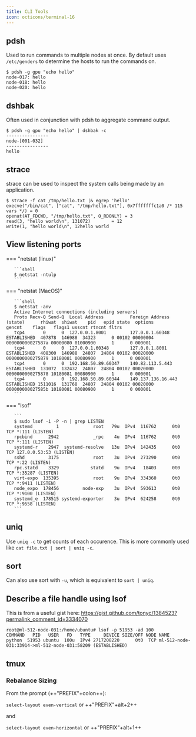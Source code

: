 ```yaml
---
title: CLI Tools
icon: octicons/terminal-16
---
```


## pdsh

Used to run commands to multiple nodes at once. By default uses `/etc/genders` to determine the hosts to run the commands on.

```
$ pdsh -g gpu "echo hello"
node-017: hello
node-018: hello
node-020: hello
```

## dshbak

Often used in conjunction with pdsh to aggregate command output.

```
$ pdsh -g gpu "echo hello" | dshbak -c
----------------
node-[001-032]
----------------
hello
```

## strace

strace can be used to inspect the system calls being made by an application.

```
$ strace -f cat /tmp/hello.txt |& egrep 'hello'
execve("/bin/cat", ["cat", "/tmp/hello.txt"], 0x7fffffffc1a0 /* 115 vars */) = 0
openat(AT_FDCWD, "/tmp/hello.txt", O_RDONLY) = 3
read(3, "hello world\n", 131072)        = 12
write(1, "hello world\n", 12hello world
```

## View listening ports

=== "netstat (linux)"

       ```shell
       $ netstat -ntulp
       ```

=== "netstat (MacOS)"

       ```shell
       $ netstat -anv
       Active Internet connections (including servers)
       Proto Recv-Q Send-Q  Local Address          Foreign Address        (state)      rhiwat  shiwat    pid   epid state  options           gencnt    flags   flags1 usscnt rtncnt fltrs
       tcp4       0      0  127.0.0.1.8001         127.0.0.1.60348        ESTABLISHED  407878  146988  34323      0 00102 00000004 000000000027587a 00000080 01000900      1      0 000001
       tcp4       0      0  127.0.0.1.60348        127.0.0.1.8001         ESTABLISHED  408300  146988  24807  24804 00102 00020000 0000000000275879 10180081 00080900      1      0 000001
       tcp4       0      0  192.168.50.89.60347    140.82.113.5.443       ESTABLISHED  131072  132432  24807  24804 00102 00020000 0000000000275878 10180081 00080900      1      0 000001
       tcp4       0      0  192.168.50.89.60344    149.137.136.16.443     ESTABLISHED 1511016  131768  24807  24804 00102 00020000 000000000027585b 10180081 00080900      1      0 000001
       ```

=== "lsof"

       ```
       $ sudo lsof -i -P -n | grep LISTEN
       systemd         1             root   79u  IPv4  116762      0t0  TCP *:111 (LISTEN)
       rpcbind      2942             _rpc    4u  IPv4  116762      0t0  TCP *:111 (LISTEN)
       systemd-r    2947  systemd-resolve   13u  IPv4  142435      0t0  TCP 127.0.0.53:53 (LISTEN)
       sshd         3175             root    3u  IPv4  273290      0t0  TCP *:22 (LISTEN)
       rpc.statd    3329            statd    9u  IPv4   18403      0t0  TCP *:35287 (LISTEN)
       virt-expo  135395             root    9u  IPv4  334360      0t0  TCP *:9411 (LISTEN)
       node_expo  178456         node-exp    3u  IPv4  593613      0t0  TCP *:9100 (LISTEN)
       systemd_e  178515 systemd-exporter    3u  IPv4  624258      0t0  TCP *:9558 (LISTEN)
       ```

## uniq

Use `uniq -c` to get counts of each occurence. This is more commonly used like `cat file.txt | sort | uniq -c`.

## sort

Can also use sort with `-u`, which is equivalent to `sort | uniq`.

## Describe a file handle using lsof

This is from a useful gist here: https://gist.github.com/tonyc/1384523?permalink_comment_id=3334070

```
root@ml-512-node-031:/home/ubuntu# lsof -p 51953 -ad 100
COMMAND   PID   USER   FD   TYPE     DEVICE SIZE/OFF NODE NAME
python  51953 ubuntu  100u  IPv4 2717208220      0t0  TCP ml-512-node-031:33914->ml-512-node-031:58209 (ESTABLISHED)
```

## tmux

### Rebalance Sizing

From the prompt (++"PREFIX"+colon++):

`select-layout even-vertical` or ++"PREFIX"+alt+2++

and

`select-layout even-horizontal` or ++"PREFIX"+alt+1++
